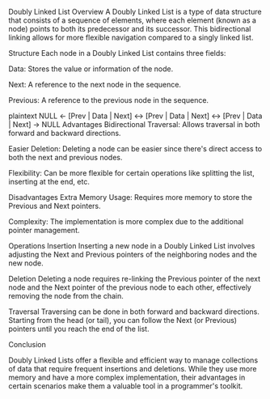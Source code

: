 Doubly Linked List
Overview
A Doubly Linked List is a type of data structure that consists of a sequence of elements, where each element (known as a node) points to both its predecessor and its successor. This bidirectional linking allows for more flexible navigation compared to a singly linked list.

Structure
Each node in a Doubly Linked List contains three fields:

Data: Stores the value or information of the node.

Next: A reference to the next node in the sequence.

Previous: A reference to the previous node in the sequence.

plaintext
NULL <- [Prev | Data | Next] <-> [Prev | Data | Next] <-> [Prev | Data | Next] -> NULL
Advantages
Bidirectional Traversal: Allows traversal in both forward and backward directions.

Easier Deletion: Deleting a node can be easier since there's direct access to both the next and previous nodes.

Flexibility: Can be more flexible for certain operations like splitting the list, inserting at the end, etc.

Disadvantages
Extra Memory Usage: Requires more memory to store the Previous and Next pointers.

Complexity: The implementation is more complex due to the additional pointer management.

Operations
Insertion
Inserting a new node in a Doubly Linked List involves adjusting the Next and Previous pointers of the neighboring nodes and the new node.

Deletion
Deleting a node requires re-linking the Previous pointer of the next node and the Next pointer of the previous node to each other, effectively removing the node from the chain.

Traversal
Traversing can be done in both forward and backward directions. Starting from the head (or tail), you can follow the Next (or Previous) pointers until you reach the end of the list.

Conclusion

Doubly Linked Lists offer a flexible and efficient way to manage collections of data that require frequent insertions and deletions. While they use more memory and have a more complex implementation, their advantages in certain scenarios make them a valuable tool in a programmer's toolkit.